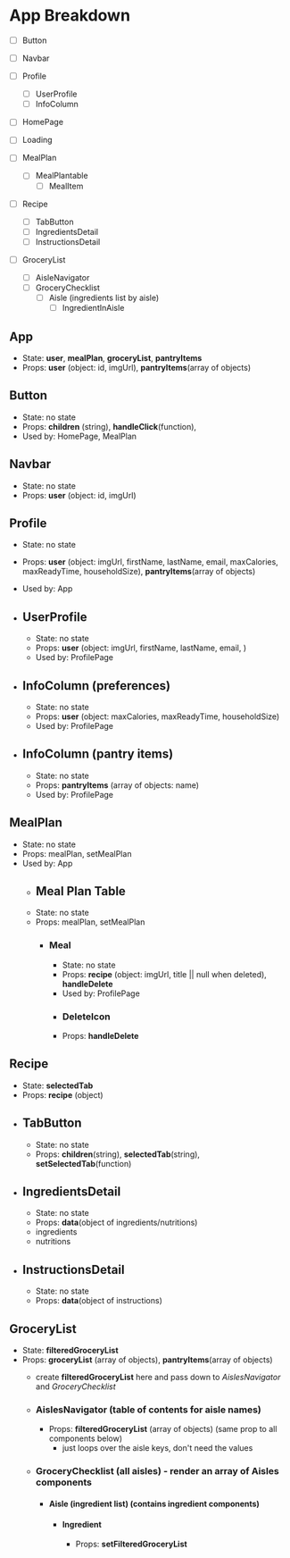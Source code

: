 # App Breakdown
- [ ] Button

- [ ] Navbar

- [ ] Profile
  - [ ] UserProfile
  - [ ] InfoColumn

- [ ] HomePage

- [ ] Loading

- [ ] MealPlan
  - [ ] MealPlantable
    - [ ] MealItem

- [ ] Recipe
  - [ ] TabButton
  - [ ] IngredientsDetail
  - [ ] InstructionsDetail

- [ ] GroceryList
  - [ ] AisleNavigator
  - [ ] GroceryChecklist
    - [ ] Aisle (ingredients list by aisle)
      - [ ] IngredientInAisle

## App
- State: __user__, __mealPlan__, __groceryList__, __pantryItems__
- Props: __user__ (object: id, imgUrl), __pantryItems__(array of objects)

## Button
- State: no state
- Props: __children__ (string), __handleClick__(function),
- Used by: HomePage, MealPlan

## Navbar
- State: no state
- Props: __user__ (object: id, imgUrl)

## Profile
- State: no state
- Props: __user__ (object: imgUrl, firstName, lastName, email, maxCalories, maxReadyTime, householdSize), __pantryItems__(array of objects)
- Used by: App

- ## UserProfile
  - State: no state
  - Props: __user__ (object: imgUrl, firstName, lastName, email, )
  - Used by: ProfilePage

- ## InfoColumn (preferences)
  - State: no state
  - Props: __user__ (object: maxCalories, maxReadyTime, householdSize)
  - Used by: ProfilePage

- ## InfoColumn (pantry items)
  - State: no state
  - Props: __pantryItems__ (array of objects: name)
  - Used by: ProfilePage

## MealPlan
- State: no state
- Props: mealPlan, setMealPlan
- Used by: App
  - ## Meal Plan Table
  - State: no state
  - Props: mealPlan, setMealPlan
    - ### Meal
      - State: no state
      - Props: __recipe__ (object: imgUrl, title || null when deleted), __handleDelete__
      - Used by: ProfilePage
      - ### DeleteIcon
      - Props: __handleDelete__

## Recipe
- State: __selectedTab__
- Props: __recipe__ (object)
- ## TabButton
  - State: no state
  - Props: __children__(string), __selectedTab__(string), __setSelectedTab__(function)
- ## IngredientsDetail
  - State: no state
  - Props: __data__(object of ingredients/nutritions)
  - ingredients
  - nutritions
- ## InstructionsDetail
  - State: no state
  - Props: __data__(object of instructions)

## GroceryList
- State: __filteredGroceryList__
- Props: __groceryList__ (array of objects), __pantryItems__(array of objects)
  - create __filteredGroceryList__ here and pass down to _AislesNavigator_ and _GroceryChecklist_
  - ### AislesNavigator (table of contents for aisle names)
    - Props: __filteredGroceryList__ (array of objects) (same prop to all components below)
      - just loops over the aisle keys, don't need the values
  - ### GroceryChecklist (all aisles) - render an array of Aisles components

    - #### Aisle (ingredient list) (contains ingredient components)
      - #### Ingredient
        - Props: __setFilteredGroceryList__

